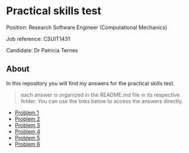 # Practical skills test

Position: Research Software Engineer (Computational Mechanics)

Job reference: CSUIT1431

Candidate: Dr Patricia Ternes

## About

In this repository you will find my answers for the practical skills test.

> each answer is organized in the README.md file in its respective folder. You can use the links below to access the answers directly.

- [Problem 1](problem_1/README.md)
- [Problem 2](problem_2/README.md)
- [Problem 3](problem_3/README.md)
- [Problem 4](problem_4/README.md)
- [Problem 5](problem_5/README.md)
- [Problem 6](problem_6/README.md)

